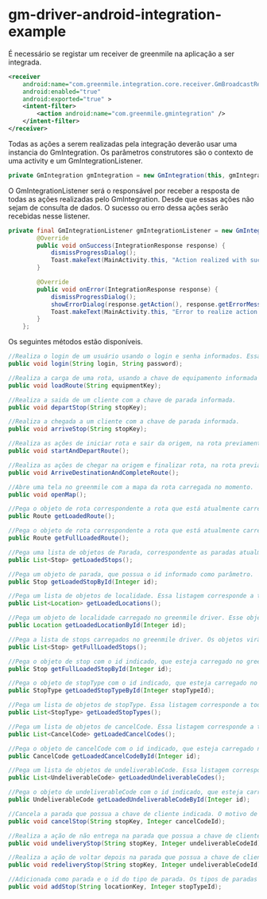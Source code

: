 gm-driver-android-integration-example
=====================================
É necessário se registar um receiver de greenmile na aplicação a ser integrada.
```xml
<receiver
    android:name="com.greenmile.integration.core.receiver.GmBroadcastReceiver"
    android:enabled="true"
    android:exported="true" >
    <intent-filter>
        <action android:name="com.greenmile.gmintegration" />
    </intent-filter>
</receiver>
```

Todas as ações a serem realizadas pela integração deverão usar uma instancia do GmIntegration. Os parâmetros construtores são o contexto de uma activity e um GmIntegrationListener.
```java
private GmIntegration gmIntegration = new GmIntegration(this, gmIntegrationListener);
```

O GmIntegrationListener será o responsável por receber a resposta de todas as ações realizadas pelo GmIntegration. Desde que essas ações não sejam de consulta de dados. O sucesso ou erro dessa ações serão recebidas nesse listener.
```java
private final GmIntegrationListener gmIntegrationListener = new GmIntegrationListener() {
        @Override
        public void onSuccess(IntegrationResponse response) {
            dismissProgressDialog();
            Toast.makeText(MainActivity.this, "Action realized with success. " + response.getAction(), Toast.LENGTH_SHORT).show();
        }

        @Override
        public void onError(IntegrationResponse response) {
            dismissProgressDialog();
            showErrorDialog(response.getAction(), response.getErrorMessage());
            Toast.makeText(MainActivity.this, "Error to realize action: " + response.getAction(), Toast.LENGTH_SHORT).show();
        }
    };
```
Os seguintes métodos estão disponíveis.
```java
//Realiza o login de um usuário usando o login e senha informados. Essa ação exige rede e pode demorar consideravelmente.
public void login(String login, String password);
```
```java
//Realiza a carga de uma rota, usando a chave de equipamento informada e o motorista logado. Essa ação exige rede e pode demorar consideravelmente.
public void loadRoute(String equipmentKey);
```
```java
//Realiza a saida de um cliente com a chave de parada informada.
public void departStop(String stopKey);
```
```java
//Realiza a chegada a um cliente com a chave de parada informada.
public void arriveStop(String stopKey);
```
```java
//Realiza as ações de iniciar rota e sair da origem, na rota previamente carregada. Essa ação exige rede e pode demorar consideravelmente.
public void startAndDepartRoute();
```
```java
//Realiza as ações de chegar na origem e finalizar rota, na rota previamente carregada. Essa ação exige rede e pode demorar consideravelmente.
public void ArriveDestinationAndCompleteRoute();
```
```java
//Abre uma tela no greenmile com a mapa da rota carregada no momento.
public void openMap();
```
```java
//Pega o objeto de rota correspondente a rota que está atualmente carregada no greenmile.
public Route getLoadedRoute();
```
```java
//Pega o objeto de rota correspondente a rota que está atualmente carregada no greenmile. Em adicional esse objeto trará todas as paradas da rota e todas as localidades das paradas.
public Route getFullLoadedRoute();
```
```java
//Pega uma lista de objetos de Parada, correspondente as paradas atualmente carregadas no greenmile.
public List<Stop> getLoadedStops();
```
```java
//Pega um objeto de parada, que possua o id informado como parâmetro.
public Stop getLoadedStopById(Integer id);
```
```java
//Pega um lista de objetos de localidade. Essa listagem corresponde a todos as localidades carregadas no greenmile driver.
public List<Location> getLoadedLocations();
```
```java
//Pega um objeto de localidade carregado no greenmile driver. Esse objeto corresponde ao objeto com o id informado como parâmetro.
public Location getLoadedLocationById(Integer id);
```
```java
//Pega a lista de stops carregados no greenmile driver. Os objetos virão com todos os seus objetos aninhados também preenchidos.
public List<Stop> getFullLoadedStops();
```
```java
//Pega o objeto de stop com o id indicado, que esteja carregado no greenmile driver. Os objetos virão com todos os seus objetos aninhados também preenchidos.
public Stop getFullLoadedStopById(Integer id);
```
```java
//Pega o objeto de stopType com o id indicado, que esteja carregado no greenmile driver.
public StopType getLoadedStopTypeById(Integer stopTypeId);
```
```java
//Pega um lista de objetos de stopType. Essa listagem corresponde a todos os tipos de stopTypes carregadas no greenmile driver.
public List<StopType> getLoadedStopTypes();
```
```java
//Pega um lista de objetos de cancelCode. Essa listagem corresponde a todos os tipos de cancelCode carregadas no greenmile driver.
public List<CancelCode> getLoadedCancelCodes();
```
```java
//Pega o objeto de cancelCode com o id indicado, que esteja carregado no greenmile driver.
public CancelCode getLoadedCancelCodeById(Integer id);
```
```java
//Pega um lista de objetos de undeliverableCode. Essa listagem corresponde a todos os tipos de undeliverableCode carregadas no greenmile driver.
public List<UndeliverableCode> getLoadedUndeliverableCodes();
```
```java
//Pega o objeto de undeliverableCode com o id indicado, que esteja carregado no greenmile driver.
public UndeliverableCode getLoadedUndeliverableCodeById(Integer id);
```
```java
//Cancela a parada que possua a chave de cliente indicada. O motivo de cancelamento usado, sera o usado como parametro.
public void cancelStop(String stopKey, Integer cancelCodeId);
```
```java
//Realiza a ação de não entrega na parada que possua a chave de cliente indicada. O motivo de não entrega usado, sera o usado como parametro.
public void undeliveryStop(String stopKey, Integer undeliverableCodeId);
```
```java
//Realiza a ação de voltar depois na parada que possua a chave de cliente indicada. O motivo de não entrega usado, sera o usado como parametro.
public void redeliveryStop(String stopKey, Integer undeliverableCodeId);
```
```java
//Adicionada como parada e o id do tipo de parada. Os tipos de paradas disponíveis podem ser consultados com a chamada getLoadedStopTypes(). Essa ação exige rede e pode demorar consideravelmente.
public void addStop(String locationKey, Integer stopTypeId);
```
